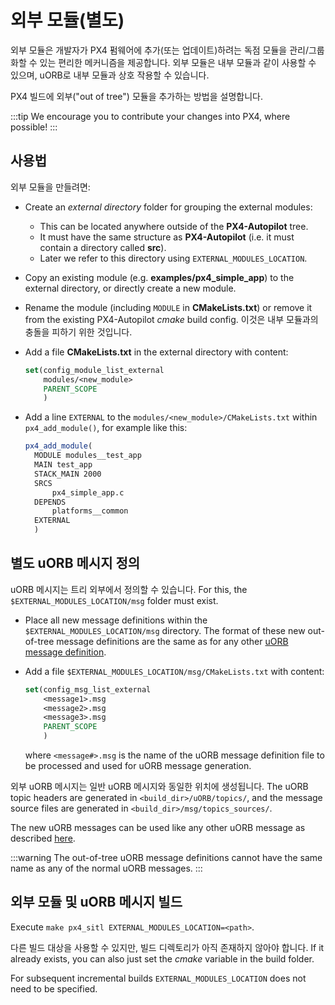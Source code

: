 # 외부 모듈(별도)

외부 모듈은 개발자가 PX4 펌웨어에 추가(또는 업데이트)하려는 독점 모듈을 관리/그룹화할 수 있는 편리한 메커니즘을 제공합니다.
외부 모듈은 내부 모듈과 같이 사용할 수 있으며, uORB로 내부 모듈과 상호 작용할 수 있습니다.

PX4 빌드에 외부("out of tree") 모듈을 추가하는 방법을 설명합니다.

:::tip
We encourage you to contribute your changes into PX4, where possible!
:::

## 사용법

외부 모듈을 만들려면:

- Create an _external directory_ folder for grouping the external modules:
  - This can be located anywhere outside of the **PX4-Autopilot** tree.
  - It must have the same structure as **PX4-Autopilot** (i.e. it must contain a directory called **src**).
  - Later we refer to this directory using `EXTERNAL_MODULES_LOCATION`.

- Copy an existing module (e.g. **examples/px4_simple_app**) to the external directory, or directly create a new module.

- Rename the module (including `MODULE` in **CMakeLists.txt**) or remove it from the existing PX4-Autopilot _cmake_ build config.
  이것은 내부 모듈과의 충돌을 피하기 위한 것입니다.

- Add a file **CMakeLists.txt** in the external directory with content:

  ```cmake
  set(config_module_list_external
      modules/<new_module>
      PARENT_SCOPE
      )
  ```

- Add a line `EXTERNAL` to the `modules/<new_module>/CMakeLists.txt` within
  `px4_add_module()`, for example like this:

  ```cmake
  px4_add_module(
  	MODULE modules__test_app
  	MAIN test_app
  	STACK_MAIN 2000
  	SRCS
  		px4_simple_app.c
  	DEPENDS
  		platforms__common
  	EXTERNAL
  	)
  ```

## 별도 uORB 메시지 정의

uORB 메시지는 트리 외부에서 정의할 수 있습니다. For this, the `$EXTERNAL_MODULES_LOCATION/msg` folder must exist.

- Place all new message definitions within the `$EXTERNAL_MODULES_LOCATION/msg` directory.
  The format of these new out-of-tree message definitions are the same as for any other [uORB message definition](../middleware/uorb.md#adding-a-new-topic).
- Add a file `$EXTERNAL_MODULES_LOCATION/msg/CMakeLists.txt` with content:

  ```cmake
  set(config_msg_list_external
      <message1>.msg
      <message2>.msg
      <message3>.msg
      PARENT_SCOPE
      )
  ```

  where `<message#>.msg` is the name of the uORB message definition file to be processed and used for uORB message generation.

외부 uORB 메시지는 일반 uORB 메시지와 동일한 위치에 생성됩니다.
The uORB topic headers are generated in `<build_dir>/uORB/topics/`, and the message source files are
generated in `<build_dir>/msg/topics_sources/`.

The new uORB messages can be used like any other uORB message as described [here](../middleware/uorb.md#adding-a-new-topic).

:::warning
The out-of-tree uORB message definitions cannot have the same name as any of the normal uORB messages.
:::

## 외부 모듈 및 uORB 메시지 빌드

Execute `make px4_sitl EXTERNAL_MODULES_LOCATION=<path>`.

다른 빌드 대상을 사용할 수 있지만, 빌드 디렉토리가 아직 존재하지 않아야 합니다.
If it already exists, you can also just set the _cmake_ variable in the build folder.

For subsequent incremental builds `EXTERNAL_MODULES_LOCATION` does not need to be specified.
